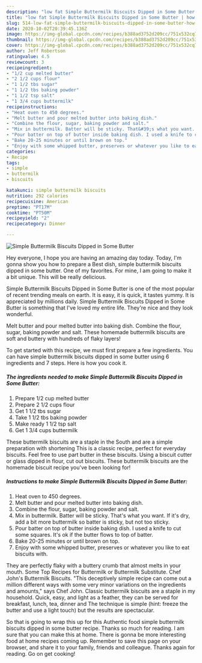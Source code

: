 ```yaml
---
description: "low fat Simple Buttermilk Biscuits Dipped in Some Butter | how to make the best Simple Buttermilk Biscuits Dipped in Some Butter"
title: "low fat Simple Buttermilk Biscuits Dipped in Some Butter | how to make the best Simple Buttermilk Biscuits Dipped in Some Butter"
slug: 514-low-fat-simple-buttermilk-biscuits-dipped-in-some-butter-how-to-make-the-best-simple-buttermilk-biscuits-dipped-in-some-butter
date: 2020-10-02T20:39:45.136Z
image: https://img-global.cpcdn.com/recipes/b388ad3752d209cc/751x532cq70/simple-buttermilk-biscuits-dipped-in-some-butter-recipe-main-photo.jpg
thumbnail: https://img-global.cpcdn.com/recipes/b388ad3752d209cc/751x532cq70/simple-buttermilk-biscuits-dipped-in-some-butter-recipe-main-photo.jpg
cover: https://img-global.cpcdn.com/recipes/b388ad3752d209cc/751x532cq70/simple-buttermilk-biscuits-dipped-in-some-butter-recipe-main-photo.jpg
author: Jeff Robertson
ratingvalue: 4.5
reviewcount: 3
recipeingredient:
- "1/2 cup melted butter"
- "2 1/2 cups flour"
- "1 1/2 tbs sugar"
- "1 1/2 tbs baking powder"
- "1 1/2 tsp salt"
- "1 3/4 cups buttermilk"
recipeinstructions:
- "Heat oven to 450 degrees."
- "Melt butter and pour melted butter into baking dish."
- "Combine the flour, sugar, baking powder and salt."
- "Mix in buttermilk. Batter will be sticky. That&#39;s what you want. If it&#39;s dry, add a bit more buttermilk so batter is sticky, but not too sticky."
- "Pour batter on top of butter inside baking dish. I used a knife to cut some squares. It&#39;s ok if the butter flows to top of batter."
- "Bake 20-25 minutes or until brown on top."
- "Enjoy with some whipped butter, preserves or whatever you like to eat biscuits with."
categories:
- Recipe
tags:
- simple
- buttermilk
- biscuits

katakunci: simple buttermilk biscuits 
nutrition: 292 calories
recipecuisine: American
preptime: "PT17M"
cooktime: "PT50M"
recipeyield: "2"
recipecategory: Dinner

---
```



![Simple Buttermilk Biscuits Dipped in Some Butter](https://img-global.cpcdn.com/recipes/b388ad3752d209cc/751x532cq70/simple-buttermilk-biscuits-dipped-in-some-butter-recipe-main-photo.jpg)

Hey everyone, I hope you are having an amazing day today. Today, I'm gonna show you how to prepare a Best dish, simple buttermilk biscuits dipped in some butter. One of my favorites. For mine, I am going to make it a bit unique. This will be really delicious.

Simple Buttermilk Biscuits Dipped in Some Butter is one of the most popular of recent trending meals on earth. It is easy, it is quick, it tastes yummy. It is appreciated by millions daily. Simple Buttermilk Biscuits Dipped in Some Butter is something that I've loved my entire life. They're nice and they look wonderful.

Melt butter and pour melted butter into baking dish. Combine the flour, sugar, baking powder and salt. These homemade buttermilk biscuits are soft and buttery with hundreds of flaky layers!


To get started with this recipe, we must first prepare a few ingredients. You can have simple buttermilk biscuits dipped in some butter using 6 ingredients and 7 steps. Here is how you cook it.

<!--inarticleads1-->

##### The ingredients needed to make Simple Buttermilk Biscuits Dipped in Some Butter:

1. Prepare 1/2 cup melted butter
1. Prepare 2 1/2 cups flour
1. Get 1 1/2 tbs sugar
1. Take 1 1/2 tbs baking powder
1. Make ready 1 1/2 tsp salt
1. Get 1 3/4 cups buttermilk


These buttermilk biscuits are a staple in the South and are a simple preparation with shortening This is a classic recipe, perfect for everyday biscuits. Feel free to use part butter in these biscuits. Using a biscuit cutter or glass dipped in flour, cut out biscuits. These buttermilk biscuits are the homemade biscuit recipe you&#39;ve been looking for! 

<!--inarticleads2-->

##### Instructions to make Simple Buttermilk Biscuits Dipped in Some Butter:

1. Heat oven to 450 degrees.
1. Melt butter and pour melted butter into baking dish.
1. Combine the flour, sugar, baking powder and salt.
1. Mix in buttermilk. Batter will be sticky. That&#39;s what you want. If it&#39;s dry, add a bit more buttermilk so batter is sticky, but not too sticky.
1. Pour batter on top of butter inside baking dish. I used a knife to cut some squares. It&#39;s ok if the butter flows to top of batter.
1. Bake 20-25 minutes or until brown on top.
1. Enjoy with some whipped butter, preserves or whatever you like to eat biscuits with.


They are perfectly flaky with a buttery crumb that almost melts in your mouth. Some Top Recipes for Buttermilk or Buttermilk Substitute. Chef John&#39;s Buttermilk Biscuits. &#34;This deceptively simple recipe can come out a million different ways with some very minor variations on the ingredients and amounts,&#34; says Chef John. Classic buttermilk biscuits are a staple in my household. Quick, easy, and light as a feather, they can be served for breakfast, lunch, tea, dinner and The technique is simple (hint: freeze the butter and use a light touch) but the results are spectacular. 

So that is going to wrap this up for this Authentic food simple buttermilk biscuits dipped in some butter recipe. Thanks so much for reading. I am sure that you can make this at home. There is gonna be more interesting food at home recipes coming up. Remember to save this page on your browser, and share it to your family, friends and colleague. Thanks again for reading. Go on get cooking!
